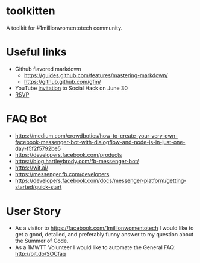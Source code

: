 # toolkitten

A toolkit for #1millionwomentotech community.

# Useful links

- Github flavored markdown 
  - https://guides.github.com/features/mastering-markdown/
  - https://github.github.com/gfm/
- YouTube [invitation](https://www.youtube.com/watch?v=9pvSgPcFYHA) to Social Hack on June 30 
- [RSVP](https://www.oneyoungworld.com/oyw-facebook-hack-june2018)


# FAQ Bot

- https://medium.com/crowdbotics/how-to-create-your-very-own-facebook-messenger-bot-with-dialogflow-and-node-js-in-just-one-day-f5f2f5792be5
- https://developers.facebook.com/products
- https://blog.hartleybrody.com/fb-messenger-bot/
- https://wit.ai/
- https://messenger.fb.com/developers
- https://developers.facebook.com/docs/messenger-platform/getting-started/quick-start

# User Story

- As a visitor to https://facebook.com/1millionwomentotech I would like to get a good, detailed, and preferably funny answer to my question about the Summer of Code.
- As a 1MWTT Volunteer I would like to automate the General FAQ: http://bit.do/SOCfaq